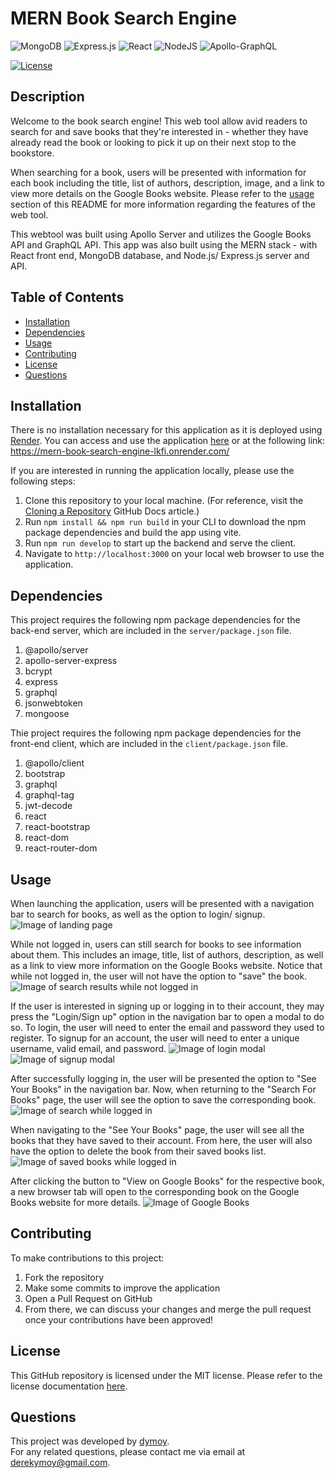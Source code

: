 # MERN Book Search Engine

![MongoDB](https://img.shields.io/badge/MongoDB-%234ea94b.svg?style=for-the-badge&logo=mongodb&logoColor=white)
![Express.js](https://img.shields.io/badge/express.js-%23404d59.svg?style=for-the-badge&logo=express&logoColor=%2361DAFB)
![React](https://img.shields.io/badge/react-%2320232a.svg?style=for-the-badge&logo=react&logoColor=%2361DAFB)
![NodeJS](https://img.shields.io/badge/node.js-6DA55F?style=for-the-badge&logo=node.js&logoColor=white)
![Apollo-GraphQL](https://img.shields.io/badge/-ApolloGraphQL-311C87?style=for-the-badge&logo=apollo-graphql)

[![License](https://img.shields.io/badge/License-MIT-yellow.svg)](https://opensource.org/licenses/MIT)

## Description 

Welcome to the book search engine! This web tool allow avid readers to search for and save books that they're interested in - whether they have already read the book or looking to pick it up on their next stop to the bookstore. 

When searching for a book, users will be presented with information for each book including the title, list of authors, description, image, and a link to view more details on the Google Books website. Please refer to the [usage](#usage) section of this README for more information regarding the features of the web tool.  

This webtool was built using Apollo Server and utilizes the Google Books API and GraphQL API. This app was also built using the MERN stack - with React front end, MongoDB database, and Node.js/ Express.js server and API. 

## Table of Contents 
- [Installation](#installation)
- [Dependencies](#dependencies)
- [Usage](#usage)
- [Contributing](#contributing)
- [License](#license)
- [Questions](#questions)
  
## Installation 
There is no installation necessary for this application as it is deployed using [Render](https://docs.render.com/). You can access and use the application [here](https://mern-book-search-engine-lkfi.onrender.com/) or at the following link: https://mern-book-search-engine-lkfi.onrender.com/

If you are interested in running the application locally, please use the following steps:
1. Clone this repository to your local machine. (For reference, visit the [Cloning a Repository](https://docs.github.com/en/repositories/creating-and-managing-repositories/cloning-a-repository) GitHub Docs article.)
2. Run `npm install && npm run build` in your CLI to download the npm package dependencies and build the app using vite.
3. Run `npm run develop` to start up the backend and serve the client.
4. Navigate to `http://localhost:3000` on your local web browser to use the application. 
  
## Dependencies
This project requires the following npm package dependencies for the back-end server, which are included in the `server/package.json` file.
1. @apollo/server
2. apollo-server-express
3. bcrypt
4. express
5. graphql
6. jsonwebtoken
7. mongoose

Thie project requires the following npm package dependencies for the front-end client, which are included in the `client/package.json` file.

1. @apollo/client
2. bootstrap
3. graphql
4. graphql-tag
5. jwt-decode
6. react
7. react-bootstrap
8. react-dom
9. react-router-dom

## Usage 
When launching the application, users will be presented with a navigation bar to search for books, as well as the option to login/ signup. 
![Image of landing page](./Assets/imgs/loggedout_search.png)  


While not logged in, users can still search for books to see information about them. This includes an image, title, list of authors, description, as well as a link to view more information on the Google Books website. Notice that while not logged in, the user will not have the option to "save" the book. 
![Image of search results while not logged in](./Assets/imgs/search_results.png)  


If the user is interested in signing up or logging in to their account, they may press the "Login/Sign up" option in the navigation bar to open a modal to do so. To login, the user will need to enter the email and password they used to register. To signup for an account, the user will need to enter a unique username, valid email, and password.
![Image of login modal](./Assets/imgs/login_modal.png)
![Image of signup modal](./Assets/imgs/signup_modal.png)  


After successfully logging in, the user will be presented the option to "See Your Books" in the navigation bar. Now, when returning to the "Search For Books" page, the user will see the option to save the corresponding book. 
![Image of search while logged in](./Assets/imgs/book_saved.png)  


When navigating to the "See Your Books" page, the user will see all the books that they have saved to their account. From here, the user will also have the option to delete the book from their saved books list. 
![Image of saved books while logged in](./Assets/imgs/saved_books.png)  


After clicking the button to "View on Google Books" for the respective book, a new browser tab will open to the corresponding book on the Google Books website for more details. 
![Image of Google Books](./Assets/imgs/link_to_google.png)

## Contributing
To make contributions to this project:  
1. Fork the repository  
2. Make some commits to improve the application
3. Open a Pull Request on GitHub
4. From there, we can discuss your changes and merge the pull request once your contributions have been approved!

## License 
This GitHub repository is licensed under the MIT license. Please refer to the license documentation [here](https://opensource.org/licenses/MIT).
  
## Questions
This project was developed by [dymoy](https://github.com/dymoy).  
For any related questions, please contact me via email at <derekymoy@gmail.com>.
